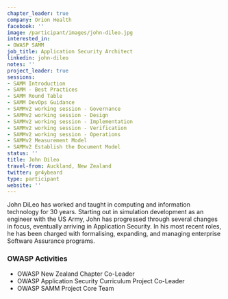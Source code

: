 ```yaml
---
chapter_leader: true
company: Orion Health
facebook: ''
image: /participant/images/john-dileo.jpg
interested_in:
- OWASP SAMM
job_title: Application Security Architect
linkedin: john-dileo
notes: ''
project_leader: true
sessions:
- SAMM Introduction
- SAMM - Best Practices
- SAMM Round Table
- SAMM DevOps Guidance
- SAMMv2 working session - Governance
- SAMMv2 working session - Design
- SAMMv2 working session - Implementation
- SAMMv2 working session - Verification
- SAMMv2 working session - Operations
- SAMMv2 Measurement Model
- SAMMv2 Establish the Document Model
status: ''
title: John Dileo
travel-from: Auckland, New Zealand
twitter: gr4ybeard
type: participant
website: ''
---
```


<!-- put more details about participant here -->
John DiLeo has worked and taught in computing and information technology for 30 years. Starting out in simulation development as an engineer with the US Army, John has progressed through several changes in focus, eventually arriving in Application Security. In his most recent roles, he has been charged with formalising, expanding, and managing enterprise Software Assurance programs.

### OWASP Activities
* OWASP New Zealand Chapter Co-Leader
* OWASP Application Security Curriculum Project Co-Leader
* OWASP SAMM Project Core Team